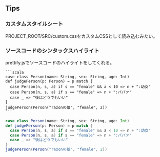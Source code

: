 Tips
----

### カスタムスタイルシート
PROJECT_ROOT/SRC/custom.cssをカスタムCSSとして読み込むみたい。

### ソースコードのシンタックスハイライト
prettify.jsでソースコードのハイライトをしてくれる。

    ```scala
    case class Person(name: String, sex: String, age: Int)
    def judgePerson(p: Person) = p match {
      case Person(n, s, a) if s == "female" && a < 10 => n + ":幼女"
      case Person(n, s, a) if s == "female" => n + ":ババァ"
      case _ => "後はどうでもいい"
    }
    judgePerson(Person("razonの娘", "female", 2))
    ```

```scala
case class Person(name: String, sex: String, age: Int)
def judgePerson(p: Person) = p match {
  case Person(n, s, a) if s == "female" && a < 10 => n + ":幼女"
  case Person(n, s, a) if s == "female" => n + ":ババァ"
  case _ => "後はどうでもいい"
}
judgePerson(Person("razonの娘", "female", 2))
```

